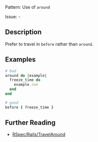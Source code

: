 Pattern: Use of `around`

Issue: -

## Description

Prefer to travel in `before` rather than `around`.

## Examples

```ruby
# bad
around do |example|
  freeze_time do
    example.run
  end
end

# good
before { freeze_time }
```

## Further Reading

* [RSpec/Rails/TravelAround](https://docs.rubocop.org/rubocop-rspec_rails/cops_rspecrails.html#rspecrailstravelaround)